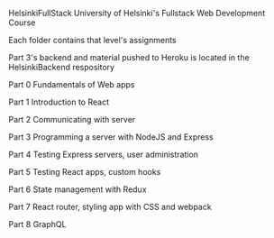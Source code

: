 HelsinkiFullStack
University of Helsinki's Fullstack Web Development Course

Each folder contains that level's assignments

Part 3's backend and material pushed to Heroku is located in the HelsinkiBackend respository


Part 0
Fundamentals of Web apps

Part 1
Introduction to React

Part 2
Communicating with server

Part 3
Programming a server with NodeJS and Express

Part 4
Testing Express servers, user administration

Part 5
Testing React apps, custom hooks

Part 6
State management with Redux

Part 7
React router, styling app with CSS and webpack

Part 8
GraphQL